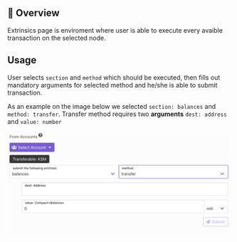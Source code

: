 ## 👀 Overview 

Extrinsics page is enviroment where user is able to execute every avaible transaction on the selected node.

## Usage

User selects `section` and `method` which should be executed, then fills out mandatory arguments for selected method and he/she is able to submit transaction.

As an example on the image below we selected `section: balances` and `method: transfer`. Transfer method requires two **arguments** `dest: address` and `value: number`

![Extrinsics](./assets/extrinsic.png)